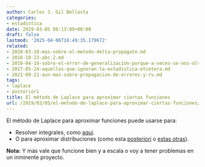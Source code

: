 ```yaml
---
author: Carlos J. Gil Bellosta
categories:
- estadística
date: 2019-03-05 08:13:09+00:00
draft: false
lastmod: '2025-04-06T18:49:35.179672'
related:
- 2020-03-10-mas-sobre-el-metodo-delta-propagate.md
- 2018-10-23-abc-2.md
- 2019-04-16-sobre-el-error-de-generalizacion-porque-a-veces-se-nos-olvida.md
- 2017-05-24-aquellos-que-ignoran-la-estadistica-etcetera.md
- 2021-09-21-aun-mas-sobre-propagacion-de-errores-y-rv.md
tags:
- laplace
- posteriori
title: El método de Laplace para aproximar ciertas funciones
url: /2019/03/05/el-metodo-de-laplace-para-aproximar-ciertas-funciones/
---
```


El método de Laplace para aproximar funciones puede usarse para:

* Resolver integrales, como [aquí](https://en.wikipedia.org/wiki/Laplace%27s_method).
* O para aproximar distribuciones (como esta [posteriori](http://www2.stat.duke.edu/~st118/sta250/laplace.pdf) o [estas otras](http://www.sumsar.net/blog/2013/11/easy-laplace-approximation/)).

**Nota:** Y más vale que funcione bien y a escala o voy a tener problemas en un inminente proyecto.